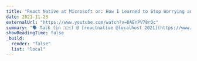 ```yaml
---
title: "React Native at Microsoft or: How I Learned to Stop Worrying and Love the Brownfield"
date: 2021-11-23
externalUrl: "https://www.youtube.com/watch?v=DAEnPV78rQc"
summary: "🗣 Talk (in 🇮🇹) @ [reactnative @localhost 2021](https://www.grusp.org/localhost_/reactnative-2021/) - [slides in 🇺🇸](https://speakerdeck.com/kelset/react-native-at-microsoft-or-how-i-learned-to-stop-worrying-and-love-the-brownfield)"
showReadingTime: false
_build:
  render: "false"
  list: "local"
---
```

